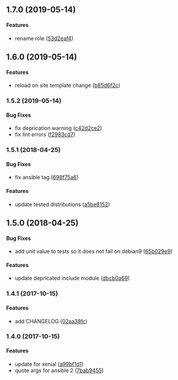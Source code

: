 <a name="1.7.0"></a>
## 1.7.0 (2019-05-14)


#### Features

*   rename role ([53d2eaf4](https://github.com/weareinteractive/ansible-apache2/commit/53d2eaf401a37929468293869ba276ac297508d4))



<a name="1.6.0"></a>
## 1.6.0 (2019-05-14)


#### Features

*   reload on site template change ([b85d6f2c](https://github.com/weareinteractive/ansible-apache2/commit/b85d6f2cde8408b8c1e05f3a4883b21c6013929b))



<a name="1.5.2"></a>
### 1.5.2 (2019-05-14)


#### Bug Fixes

*   fix deprication warning ([c42d2ce2](https://github.com/weareinteractive/ansible-apache2/commit/c42d2ce2ec7ac81cd7d751e807bd73772d63ff2b))
*   fix lint errors ([f2983cd7](https://github.com/weareinteractive/ansible-apache2/commit/f2983cd7971c200910e033c6f8e4e4e2801b69f6))



<a name="1.5.1"></a>
### 1.5.1 (2018-04-25)


#### Bug Fixes

*   fix ansible tag ([698f75a6](https://github.com/weareinteractive/ansible-apache2/commit/698f75a6c2ca95131960fa668edc9fa1691476a9))

#### Features

*   update tested distributions ([a5be8152](https://github.com/weareinteractive/ansible-apache2/commit/a5be8152f3d4d572aaf3e22656afe8d1fa3fd7d1))



<a name="1.5.0"></a>
## 1.5.0 (2018-04-25)


#### Bug Fixes

*   add unit value to tests so it does not fail on debian9 ([65b029e9](https://github.com/weareinteractive/ansible-apache2/commit/65b029e96d2ad48a27a70110597f8b7eb296fdae))

#### Features

*   update depricated include module ([dbcb0a69](https://github.com/weareinteractive/ansible-apache2/commit/dbcb0a6913b97a7bfb9edfa924855162bedf28dc))



<a name="1.4.1"></a>
### 1.4.1 (2017-10-15)


#### Features

*   add CHANGELOG ([02aa38fc](https://github.com/weareinteractive/ansible-apache2/commit/02aa38fc299ecf704cfa4ba53628fe730029349d))



<a name="1.4.0"></a>
### 1.4.0 (2017-10-15)


#### Features

*   update for xenial ([a99bf1d1](https://github.com/weareinteractive/ansible-apache2/commit/a99bf1d19c98ccce770654be3a7309b33a88fc58))
*   quote args for ansible 2 ([7bab9455](https://github.com/weareinteractive/ansible-apache2/commit/7bab94553ac3b59487d74e854fc3d663862d59dc))
